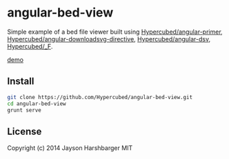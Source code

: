 angular-bed-view
================

Simple example of a bed file viewer built using [Hypercubed/angular-primer](http://github.com/Hypercubed/angular-primer/), [Hypercubed/angular-downloadsvg-directive](http://github.com/Hypercubed/angular-downloadsvg-directive/), [Hypercubed/angular-dsv](http://github.com/Hypercubed/angular-dsv/), [Hypercubed/_F](http://github.com/Hypercubed/_F/).

[demo](http://hypercubed.github.io/angular-bed-view/)

## Install
 
```bash
git clone https://github.com/Hypercubed/angular-bed-view.git
cd angular-bed-view
grunt serve
```

## License
Copyright (c) 2014 Jayson Harshbarger
MIT
